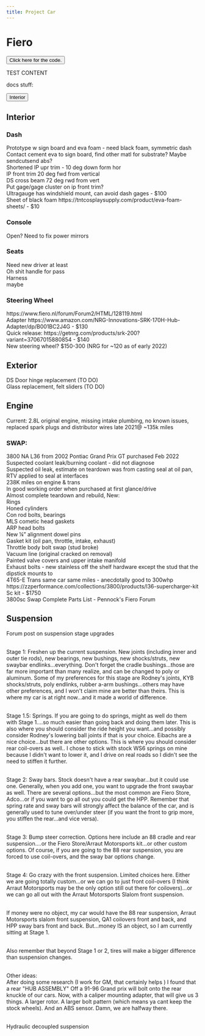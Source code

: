 ```yaml
---
title: Project Car
---
```


<!--
Fiero Page

I want to discuss the things Ive done here, and the things I want to do
This is a showcase of my engineering outside of work

Focus should be on problem and solution

-->

<h1>Fiero</h1>


<button class="collapsible" id="yaml">Click here for the code.</button>

<div class="content" id="yamldata" markdown="1">
  TEST CONTENT
</div>

<p>
docs stuff:
</p>

<button class="collapsible" id="yaml">Interior</button>
<div class="content" id="yamldata" markdown="1">
	<h2>Interior</h2>
	<h3>Dash</h3>
	<p>
	Prototype w sign board and eva foam - need black foam, symmetric dash <br>
	Contact cement eva to sign board, find other matl for substrate? Maybe sendcutsend abs?<br>
	Shortened IP upr trim - 10 deg down form hor<br>
	IP front trim 20 deg fwd from vertical<br>
	DS cross beam 72 deg rwd from vert<br>
	Put gage/gage cluster on ip front trim?<br>
	Ultragauge has windshield mount, can avoid dash gages - $100<br>
	Sheet of black foam https://tntcosplaysupply.com/product/eva-foam-sheets/ - $10<br>
	</p>
	<h3>
	Console
	</h3>
	<p>
	Open? Need to fix power mirrors
	</p>
	<h3>
	Seats
	</h3>
	<p>
	Need new driver at least<br>
	Oh shit handle for pass<br>
	Harness<br>
	maybe<br>
	</p>
	<h3>
	Steering Wheel
	</h3>
	<p>
	https://www.fiero.nl/forum/Forum2/HTML/128119.html<br>
	Adapter https://www.amazon.com/NRG-Innovations-SRK-170H-Hub-Adapter/dp/B001BC2J4G - $130<br>
	Quick release: https://getnrg.com/products/srk-200?variant=37067015880854 - $140<br>
	New steering wheel? $150-300 (NRG for ~120 as of early 2022)<br>
	</p>
</div>

<h2>
	Exterior
</h2>
<body>
DS Door hinge replacement (TO DO)<br>
Glass replacement, felt sliders (TO DO)
</body>	
<h2> Engine</h2>
<body>
Current: 2.8L original engine, missing intake plumbing, no known issues, replaced spark plugs and distributor wires late 2021@ ~135k miles<br>
<h3>SWAP:</h3>
3800 NA L36 from 2002 Pontiac Grand Prix GT purchased Feb 2022<br>
Suspected coolant leak/burning coolant - did not diagnose<br>
Suspected oil leak, estimate on teardown was from casting seal at oil pan, RTV applied to seal at interfaces<br>
238K miles on engine & trans<br>
In good working order when purchased at first glance/drive<br>
Almost complete teardown and rebuild, New:<br>
Rings<br>
Honed cylinders<br>
Con rod bolts, bearings<br>
MLS cometic head gaskets<br>
ARP head bolts<br>
New ¼” alignment dowel pins<br>
Gasket kit (oil pan, throttle, intake, exhaust)<br>
Throttle body bolt swap (stud broke)<br>
Vacuum line (original cracked on removal)<br>
Painted valve covers and upper intake manifold<br>
Exhaust bolts - new stainless off the shelf hardware except the stud that the dipstick mounts to<br>
4T65-E Trans same car same miles - anecdotally good to 300whp<br>
https://zzperformance.com/collections/3800/products/l36-supercharger-kit<br>
Sc kit - $1750<br>
3800sc Swap Complete Parts List - Pennock's Fiero Forum<br>
</body>
<h2>Suspension</h2>
Forum post on suspension stage upgrades<br><br>

Stage 1: Freshen up the current suspension. New joints (including inner and outer tie rods), new bearings, new bushings, new shocks/struts, new swaybar endlinks...everything. Don't forget the cradle bushings...those are far more important than many realize, and can be changed to poly or aluminum. Some of my preferences for this stage are Rodney's joints, KYB shocks/struts, poly endlinks, rubber a-arm bushings...others may have other preferences, and I won't claim mine are better than theirs. This is where my car is at right now...and it made a world of difference.<br><br>

Stage 1.5: Springs. If you are going to do springs, might as well do them with Stage 1....so much easier than going back and doing them later. This is also where you should consider the ride height you want...and possibly consider Rodney's lowering ball joints if that is your choice. Eibachs are a nice choice...but there are other options. This is where you should consider rear coil-overs as well.. I chose to stick with stock WS6 springs on mine because I didn't want to lower it, and I drive on real roads so I didn't see the need to stiffen it further.<br><br>

Stage 2: Sway bars. Stock doesn't have a rear swaybar...but it could use one. Generally, when you add one, you want to upgrade the front swaybar as well. There are several options...but the most common are Fiero Store, Adco...or if you want to go all out you could get the HPP. Remember that spring rate and sway bars will strongly affect the balance of the car, and is generally used to tune over/under steer (if you want the front to grip more, you stiffen the rear...and vice versa).<br><br>

Stage 3: Bump steer correction. Options here include an 88 cradle and rear suspension....or the Fiero Store/Arraut Motorsports kit...or other custom options. Of course, if you are going to the 88 rear suspension, you are forced to use coil-overs, and the sway bar options change.<br><br>

Stage 4: Go crazy with the front suspension. Limited choices here. Either we are going totally custom...or we can go to just front coil-overs (I think Arraut Motorsports may be the only option still out there for coilovers)...or we can go all out with the Arraut Motorsports Slalom front suspension.<br><br>

If money were no object, my car would have the 88 rear suspension, Arraut Motorsports slalom front suspension, QA1 coilovers front and back, and HPP sway bars front and back. But...money IS an object, so I am currently sitting at Stage 1.<br><br>

Also remember that beyond Stage 1 or 2, tires will make a bigger difference than suspension changes.<br><br> 

Other ideas:<br>
After doing some research (I work for GM, that certainly helps ) I found that a rear "HUB ASSEMBLY" Off a 91-96 Grand prix will bolt onto the rear knuckle of our cars. Now, with a caliper mounting adapter, that will give us 3 things. A larger rotor. A larger bolt pattern (which means ya cant keep the stock wheels). And an ABS sensor. Damn, we are halfway there.<br><br>

Hydraulic decoupled suspension
</p>



<!-- Start Collapse.html -->
<script>
var coll = document.getElementsByClassName("collapsible");
var i;
for (i = 0; i < coll.length; i++) {
  coll[i].addEventListener("click", function() {
    this.classList.toggle("active");
    var content = document.getElementById(this.id+"data");
    if (content.style.display === "block") {
      content.style.display = "none";
    } else {
      content.style.display = "block";
    }
  });
}
</script>
<!-- End Collapse.html -->